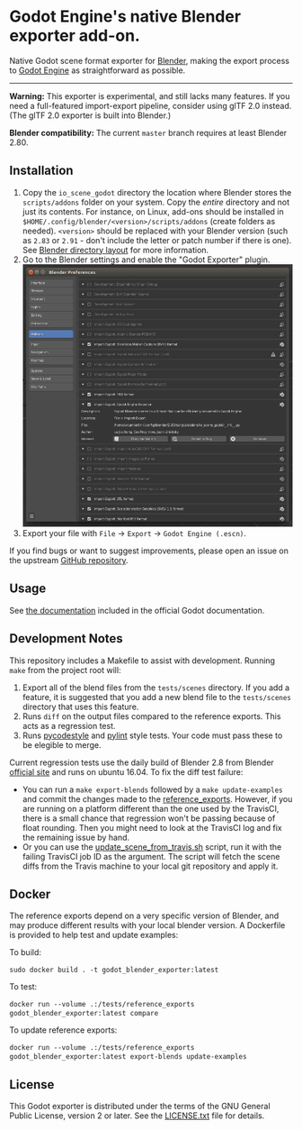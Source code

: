 # Godot Engine's native Blender exporter add-on.

Native Godot scene format exporter for [Blender](https://www.blender.org), making the
export process to [Godot Engine](https://godotengine.org) as straightforward as possible.
___

**Warning:** This exporter is experimental, and still lacks many features.
If you need a full-featured import-export pipeline, consider using glTF 2.0 instead.
(The glTF 2.0 exporter is built into Blender.)

**Blender compatibility:** The current `master` branch requires at least Blender 2.80.

## Installation

1. Copy the `io_scene_godot` directory the location where Blender stores the
   `scripts/addons` folder on your system. Copy the *entire* directory and not just its
   contents. For instance, on Linux, add-ons should be installed in
   `$HOME/.config/blender/<version>/scripts/addons` (create folders as needed).
   `<version>` should be replaced with your Blender version (such as `2.83`
   or `2.91` - don't include the letter or patch number if there is one).
   See [Blender directory layout](https://docs.blender.org/manual/en/latest/advanced/blender_directory_layout.html)
   for more information.
2. Go to the Blender settings and enable the "Godot Exporter" plugin.
   ![Enabling the add-on in the Blender user preferences](install.png)
3. Export your file with `File` -> `Export` -> `Godot Engine (.escn)`.

If you find bugs or want to suggest improvements, please open an issue on the
upstream [GitHub repository](https://github.com/godotengine/blender-exporter).

## Usage

See [the documentation](https://docs.godotengine.org/en/stable/getting_started/workflow/assets/escn_exporter/index.html)
included in the official Godot documentation.

## Development Notes

This repository includes a Makefile to assist with development. Running
`make` from the project root will:

1. Export all of the blend files from the `tests/scenes` directory.
   If you add a feature, it is suggested that you add a new blend file to
   the `tests/scenes` directory that uses this feature.
2. Runs `diff` on the output files compared to the reference exports. This acts
   as a regression test.
3. Runs [pycodestyle](http://pycodestyle.pycqa.org/en/latest/) and
   [pylint](https://www.pylint.org/) style tests. Your code must pass these to
   be elegible to merge.

Current regression tests use the daily build of Blender 2.8 from Blender [official
site](https://builder.blender.org/download/) and runs on ubuntu 16.04. To fix the
diff test failure:
   -  You can run a `make export-blends` followed by a `make update-examples` and commit the changes made to the [reference_exports](tests/reference_exports). However, if you are running on a platform different than the one used by the TravisCI, there is a small chance that regression won't be passing because of float rounding. Then you might need to look at the TravisCI log and fix the remaining issue by hand.
   - Or you can use the [update_scene_from_travis.sh](tests/update_scene_from_travis.sh) script, run it with the failing TravisCI job ID as the argument. The script will fetch the scene diffs from the Travis machine to your local git repository and apply it.

## Docker

The reference exports depend on a very specific version of Blender, and may
produce different results with your local blender version. A Dockerfile is
provided to help test and update examples:

To build:
```
sudo docker build . -t godot_blender_exporter:latest
```

To test:
```
docker run --volume .:/tests/reference_exports godot_blender_exporter:latest compare
```

To update reference exports:
```
docker run --volume .:/tests/reference_exports godot_blender_exporter:latest export-blends update-examples
```

## License

This Godot exporter is distributed under the terms of the GNU General
Public License, version 2 or later. See the [LICENSE.txt](/LICENSE.txt) file
for details.
